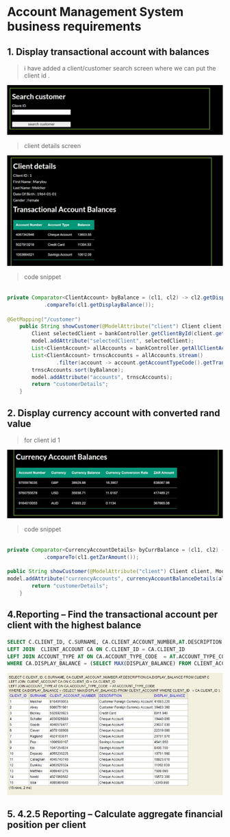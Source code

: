 ﻿# Account Management System business requirements

## 1. Display transactional account with balances

> i have added a client/customer search screen where we can put the client id .

![search customer](images/Capture1.JPG)

> client details screen 

![client details](images/Capture2.JPG)

> code snippet

```java

private Comparator<ClientAccount> byBalance = (cl1, cl2) -> cl2.getDisplayBalance()
			.compareTo(cl1.getDisplayBalance());

@GetMapping("/customer")
	public String showCustomer(@ModelAttribute("client") Client client, Model model) {
		Client selectedClient = bankController.getClientById(client.getClientId());
		model.addAttribute("selectedClient", selectedClient);
		List<ClientAccount> allAccounts = bankController.getAllClientAccountsById(selectedClient.getClientId());
		List<ClientAccount> trnscAccounts = allAccounts.stream()
				.filter(account -> account.getAccountTypeCode().getTransactional()).collect(Collectors.toList());
		trnscAccounts.sort(byBalance);
		model.addAttribute("accounts", trnscAccounts);
		return "customerDetails";
	}


```

## 2. Display currency account with converted rand value 

> for client id 1

![currency conversion details](images/Capture3.JPG)

> code snippet

```java 

private Comparator<CurrencyAccountDetails> byCurrBalance = (cl1, cl2) -> cl2.getZarAmount()
			.compareTo(cl1.getZarAmount());
			
public String showCustomer(@ModelAttribute("client") Client client, Model model) {
model.addAttribute("currencyAccounts", currencyAccountBalanceDetails(allAccounts));
		return "customerDetails";
	}

```

## 4.Reporting – Find the transactional account per client with the highest balance

```SQL
SELECT C.CLIENT_ID, C.SURNAME, CA.CLIENT_ACCOUNT_NUMBER,AT.DESCRIPTION ACCOUNT_DESCRIPTION,CA.DISPLAY_BALANCE FROM CLIENT C
LEFT JOIN  CLIENT_ACCOUNT CA ON C.CLIENT_ID = CA.CLIENT_ID 
LEFT JOIN ACCOUNT_TYPE AT ON CA.ACCOUNT_TYPE_CODE  = AT.ACCOUNT_TYPE_CODE
WHERE CA.DISPLAY_BALANCE = (SELECT MAX(DISPLAY_BALANCE) FROM CLIENT_ACCOUNT WHERE CLIENT_ID   = CA.CLIENT_ID )
```
![currency conversion details](images/Capture5.JPG)

## 5. 4.2.5	Reporting – Calculate aggregate financial position per client


